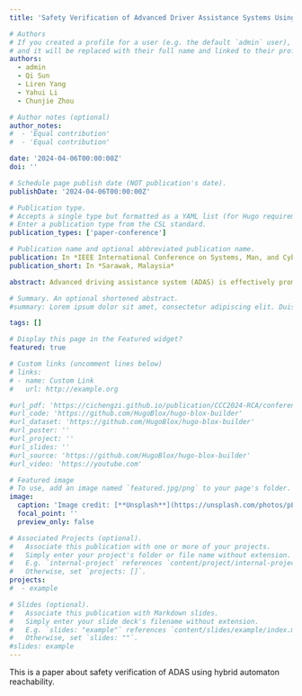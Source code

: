 ```yaml
---
title: 'Safety Verification of Advanced Driver Assistance Systems Using Hybrid Automaton Reachability'

# Authors
# If you created a profile for a user (e.g. the default `admin` user), write the username (folder name) here
# and it will be replaced with their full name and linked to their profile.
authors:
  - admin
  - Qi Sun
  - Liren Yang
  - Yahui Li
  - Chunjie Zhou

# Author notes (optional)
author_notes:
#  - 'Equal contribution'
#  - 'Equal contribution'

date: '2024-04-06T00:00:00Z'
doi: ''

# Schedule page publish date (NOT publication's date).
publishDate: '2024-04-06T00:00:00Z'

# Publication type.
# Accepts a single type but formatted as a YAML list (for Hugo requirements).
# Enter a publication type from the CSL standard.
publication_types: ['paper-conference']

# Publication name and optional abbreviated publication name.
publication: In *IEEE International Conference on Systems, Man, and Cybernetics*
publication_short: In *Sarawak, Malaysia*

abstract: Advanced driving assistance system (ADAS) is effectively promoting the vehicular automation level and it is critical to ensure its functional safety. While existing analysis mainly focuses on individual functions of ADAS, safety violations in the overall system can be found by extensive road tests, which are not only costly in terms of time and money but also lack a formal safety guarantee. This is because tests may not cover all driving scenarios, especially the ones that involve function mode switching. In this paper, we focus on the longitudinal vehicle motion and provide a pipeline to perform safety verification for all the related ADAS functions. To that end, we specify safety constraints and boundaries for a vehicle’s longitudinal cruising and collision avoidance and validate a longitudinal dynamic model against the high-fidelity simulation software CarSim. Then we define hybrid automata to describe the closed-loop system composed of the vehicle dynamics and the ADAS. Finally, by computing the reachable sets of the hybrid automata and comparing them with the specified safety boundaries, the ADAS is verified. Numerical experiments demonstrate the efficacy of the proposed approach. 

# Summary. An optional shortened abstract.
#summary: Lorem ipsum dolor sit amet, consectetur adipiscing elit. Duis posuere tellus ac convallis placerat. Proin tincidunt magna sed ex sollicitudin condimentum.

tags: []

# Display this page in the Featured widget?
featured: true

# Custom links (uncomment lines below)
# links:
# - name: Custom Link
#   url: http://example.org

#url_pdf: 'https://cichengzi.github.io/publication/CCC2024-RCA/conference-paper.pdf'
#url_code: 'https://github.com/HugoBlox/hugo-blox-builder'
#url_dataset: 'https://github.com/HugoBlox/hugo-blox-builder'
#url_poster: ''
#url_project: ''
#url_slides: ''
#url_source: 'https://github.com/HugoBlox/hugo-blox-builder'
#url_video: 'https://youtube.com'

# Featured image
# To use, add an image named `featured.jpg/png` to your page's folder.
image:
  caption: 'Image credit: [**Unsplash**](https://unsplash.com/photos/pLCdAaMFLTE)'
  focal_point: ''
  preview_only: false

# Associated Projects (optional).
#   Associate this publication with one or more of your projects.
#   Simply enter your project's folder or file name without extension.
#   E.g. `internal-project` references `content/project/internal-project/index.md`.
#   Otherwise, set `projects: []`.
projects:
#  - example

# Slides (optional).
#   Associate this publication with Markdown slides.
#   Simply enter your slide deck's filename without extension.
#   E.g. `slides: "example"` references `content/slides/example/index.md`.
#   Otherwise, set `slides: ""`.
#slides: example
---
```


This is a paper about safety verification of ADAS using hybrid automaton reachability.

